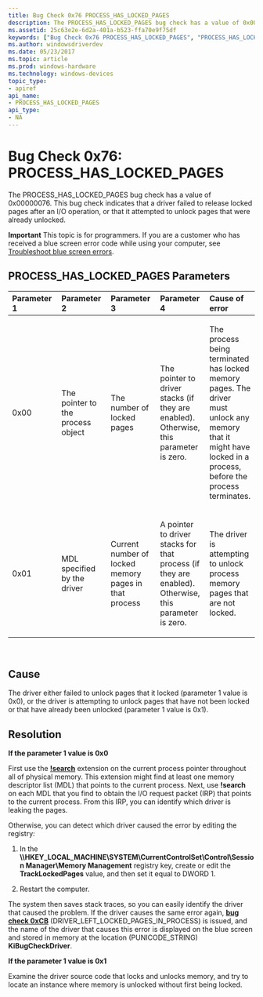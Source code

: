 ```yaml
---
title: Bug Check 0x76 PROCESS_HAS_LOCKED_PAGES
description: The PROCESS_HAS_LOCKED_PAGES bug check has a value of 0x00000076. This bug check indicates that a driver failed to release locked pages after an I/O operation.
ms.assetid: 25c63e2e-6d2a-401a-b523-ffa70e9f75df
keywords: ["Bug Check 0x76 PROCESS_HAS_LOCKED_PAGES", "PROCESS_HAS_LOCKED_PAGES"]
ms.author: windowsdriverdev
ms.date: 05/23/2017
ms.topic: article
ms.prod: windows-hardware
ms.technology: windows-devices
topic_type:
- apiref
api_name:
- PROCESS_HAS_LOCKED_PAGES
api_type:
- NA
---
```


# Bug Check 0x76: PROCESS\_HAS\_LOCKED\_PAGES


The PROCESS\_HAS\_LOCKED\_PAGES bug check has a value of 0x00000076. This bug check indicates that a driver failed to release locked pages after an I/O operation, or that it attempted to unlock pages that were already unlocked.

**Important** This topic is for programmers. If you are a customer who has received a blue screen error code while using your computer, see [Troubleshoot blue screen errors](http://windows.microsoft.com/windows-10/troubleshoot-blue-screen-errors).

## PROCESS\_HAS\_LOCKED\_PAGES Parameters


<table>
<colgroup>
<col width="20%" />
<col width="20%" />
<col width="20%" />
<col width="20%" />
<col width="20%" />
</colgroup>
<thead>
<tr class="header">
<th align="left">Parameter 1</th>
<th align="left">Parameter 2</th>
<th align="left">Parameter 3</th>
<th align="left">Parameter 4</th>
<th align="left">Cause of error</th>
</tr>
</thead>
<tbody>
<tr class="odd">
<td align="left"><p>0x00</p></td>
<td align="left"><p>The pointer to the process object</p></td>
<td align="left"><p>The number of locked pages</p></td>
<td align="left"><p>The pointer to driver stacks (if they are enabled). Otherwise, this parameter is zero.</p></td>
<td align="left"><p>The process being terminated has locked memory pages. The driver must unlock any memory that it might have locked in a process, before the process terminates.</p></td>
</tr>
<tr class="even">
<td align="left"><p>0x01</p></td>
<td align="left"><p>MDL specified by the driver</p></td>
<td align="left"><p>Current number of locked memory pages in that process</p></td>
<td align="left"><p>A pointer to driver stacks for that process (if they are enabled). Otherwise, this parameter is zero.</p></td>
<td align="left"><p>The driver is attempting to unlock process memory pages that are not locked.</p></td>
</tr>
</tbody>
</table>

 

Cause
-----

The driver either failed to unlock pages that it locked (parameter 1 value is 0x0), or the driver is attempting to unlock pages that have not been locked or that have already been unlocked (parameter 1 value is 0x1).

Resolution
----------

**If the parameter 1 value is 0x0**

First use the [**!search**](-search.md) extension on the current process pointer throughout all of physical memory. This extension might find at least one memory descriptor list (MDL) that points to the current process. Next, use **!search** on each MDL that you find to obtain the I/O request packet (IRP) that points to the current process. From this IRP, you can identify which driver is leaking the pages.

Otherwise, you can detect which driver caused the error by editing the registry:

1.  In the **\\\\HKEY\_LOCAL\_MACHINE\\SYSTEM\\CurrentControlSet\\Control\\Session Manager\\Memory Management** registry key, create or edit the **TrackLockedPages** value, and then set it equal to DWORD 1.

2.  Restart the computer.

The system then saves stack traces, so you can easily identify the driver that caused the problem. If the driver causes the same error again, [**bug check 0xCB**](bug-check-0xcb--driver-left-locked-pages-in-process.md) (DRIVER\_LEFT\_LOCKED\_PAGES\_IN\_PROCESS) is issued, and the name of the driver that causes this error is displayed on the blue screen and stored in memory at the location (PUNICODE\_STRING) **KiBugCheckDriver**.

**If the parameter 1 value is 0x1**

Examine the driver source code that locks and unlocks memory, and try to locate an instance where memory is unlocked without first being locked.

 

 




